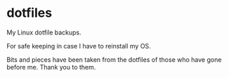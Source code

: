 # dotfiles
My Linux dotfile backups. 

For safe keeping in case I have to reinstall my OS. 

Bits and pieces have been taken from the dotfiles of those who have gone before me. Thank you to them. 
